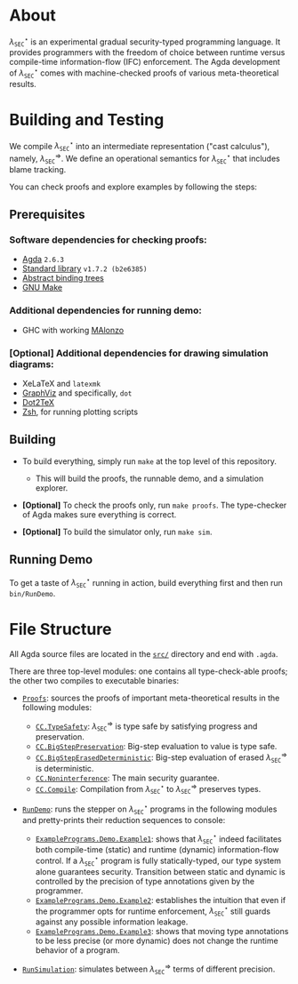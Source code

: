 # About

$\lambda_{\mathtt{SEC}}^\star$ is an experimental gradual security-typed programming language.
It provides programmers with the freedom of choice between runtime versus compile-time
information-flow (IFC) enforcement.
The Agda development of $\lambda_{\mathtt{SEC}}^\star$ comes with machine-checked proofs of
various meta-theoretical results.

# Building and Testing

We compile $\lambda_{\mathtt{SEC}}^\star$ into an intermediate representation ("cast calculus"),
namely, $\lambda_{\mathtt{SEC}}^\Rightarrow$. We define an operational semantics for
$\lambda_{\mathtt{SEC}}^\star$ that includes blame tracking.

You can check proofs and explore examples by following the steps:

## Prerequisites

### Software dependencies for checking proofs:

- [Agda](https://wiki.portal.chalmers.se/agda) `2.6.3`
- [Standard library](https://github.com/agda/agda-stdlib) `v1.7.2 (b2e6385)`
- [Abstract binding trees](https://github.com/jsiek/abstract-binding-trees/)
- [GNU Make](https://www.gnu.org/software/make/)

### Additional dependencies for running demo:

- GHC with working [MAlonzo](https://wiki.portal.chalmers.se/agda/Docs/MAlonzo)

### [Optional] Additional dependencies for drawing simulation diagrams:

- XeLaTeX and `latexmk`
- [GraphViz](https://graphviz.org/) and specifically, `dot`
- [Dot2TeX](https://dot2tex.readthedocs.io/en/latest/)
- [Zsh](https://www.zsh.org/), for running plotting scripts

## Building

+ To build everything, simply run `make` at the top level of this repository.
    - This will build the proofs, the runnable demo, and a simulation explorer.

+ **[Optional]** To check the proofs only, run `make proofs`.
  The type-checker of Agda makes sure everything is correct.

+ **[Optional]** To build the simulator only, run `make sim`.

## Running Demo

To get a taste of $\lambda_{\mathtt{SEC}}^\star$ running in action,
build everything first and then run `bin/RunDemo`.

# File Structure

All Agda source files are located in the [`src/`](./src) directory 
and end with `.agda`.

There are three top-level modules: one contains all type-check-able proofs;
the other two compiles to executable binaries:

+ [`Proofs`](./src/Proofs.agda): sources the proofs of important meta-theoretical results
  in the following modules:
  - [`CC.TypeSafety`](./src/CC/TypeSafety.agda):
    $\lambda_{\mathtt{SEC}}^\Rightarrow$ is type safe by
    satisfying progress and preservation.
  - [`CC.BigStepPreservation`](./src/CC/BigStepPreservation.agda):
    Big-step evaluation to value is type safe.
  - [`CC.BigStepErasedDeterministic`](./src/CC/BigStepErasedDeterministic.agda):
    Big-step evaluation of erased
    $\lambda_{\mathtt{SEC}}^\Rightarrow$ is deterministic.
  - [`CC.Noninterference`](./src/CC/Noninterference.agda):
    The main security guarantee.
  - [`CC.Compile`](./src/CC/Compile.agda):
    Compilation from $\lambda_{\mathtt{SEC}}^\star$
    to $\lambda_{\mathtt{SEC}}^\Rightarrow$ preserves types.

+ [`RunDemo`](./src/RunDemo.agda): runs the stepper on $\lambda_{\mathtt{SEC}}^\star$
  programs in the following modules and pretty-prints their reduction
  sequences to console:
  - [`ExamplePrograms.Demo.Example1`](./src/ExamplePrograms/Demo/Example1.agda): 
    shows that $\lambda_{\mathtt{SEC}}^\star$ indeed facilitates both compile-time
    (static) and runtime (dynamic) information-flow control.
    If a $\lambda_{\mathtt{SEC}}^\star$ program is fully statically-typed,
    our type system alone guarantees security. Transition between
    static and dynamic is controlled by the precision of type annotations
    given by the programmer.
  - [`ExamplePrograms.Demo.Example2`](./src/ExamplePrograms/Demo/Example2.agda): 
    establishes the intuition that even if the programmer opts for runtime enforcement,
    $\lambda_{\mathtt{SEC}}^\star$ still guards against any possible
    information leakage.
  - [`ExamplePrograms.Demo.Example3`](./src/ExamplePrograms/Demo/Example3.agda): 
    shows that moving type annotations to be less precise (or more dynamic) does not 
    change the runtime behavior of a program.

+ [`RunSimulation`](./src/RunSimulation.agda): simulates between
  $\lambda_{\mathtt{SEC}}^\Rightarrow$ terms of different precision.
